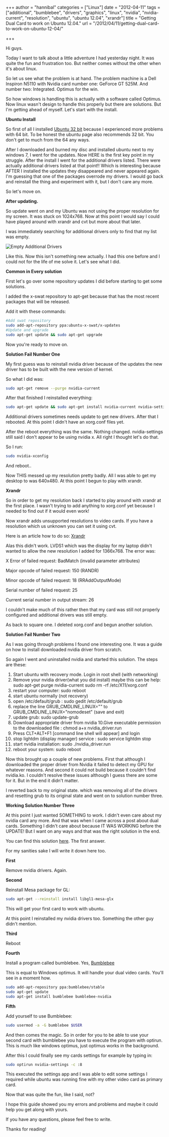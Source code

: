 +++
author = "hannibal"
categories = ["Linux"]
date = "2012-04-11"
tags = ["additional", "bumblebee", "drivers", "graphics", "linux", "nvidia", "nvidia-current", "resolution", "ubuntu", "ubuntu 12.04", "xrandr"]
title = "Getting Dual Card to work on Ubuntu 12.04."
url = "/2012/04/11/getting-dual-card-to-work-on-ubuntu-12-04/"

+++

Hi guys.

Today I want to talk about a little adventure I had yesterday night. It was quite the fun and frustration too. But neither comes without the other when it's about linux.

So let us see what the problem is at hand. The problem machine is a Dell Inspiron N5110 with Nvidia card number one: GeForce GT 525M. And number two: Integrated. Optimus for the win.

So how windows is handling this is actually with a software called Optimus. Now linux wasn't design to handle this properly but there are solutions. But I'm getting ahead of myself. Let's start with the install.

**Ubuntu Install**

So first of all I installed <a href="http://www.ubuntu.com/download/ubuntu/download" target="_blank">Ubuntu 32 bit</a> because I experienced more problems with 64 bit. To be honest the ubuntu page also recommends 32 bit. You don't get to much from the 64 any ways.

After I downloaded and burned my disc and installed ubuntu next to my windows 7, I went for the updates. Now HERE is the first key point in my struggle. After the install I went for the additional drivers listed. There were actually additional drivers listed at that point!! Which is interesting because AFTER I installed the updates they disappeared and never appeared again. I'm guessing that one of the packages overrode my drivers. I would go back and reinstall the thing and experiment with it, but I don't care any more.

So let's move on.

**After updating.**

So update went on and my Ubuntu was not using the proper resolution for my screen. It was stuck on 1024x768. Now at this point I would say I could have played around with xrandr and cvt but more about that later.

I was immediately searching for additional drivers only to find that my list was empty.

![Empty Additional Drivers][1]

Like this. Now this isn't something new actually. I had this one before and I could not for the life of me solve it. Let's see what I did.

**Common in Every solution**

First let's go over some repository updates I did before starting to get some solutions.

I added the x-swat repository to apt-get because that has the most recent packages that will be released.

Add it with these commands:

~~~bash
#Add swat repository
sudo add-apt-repository ppa:ubuntu-x-swat/x-updates
#Update and upgrade
sudo apt-get update && sudo apt-get upgrade
~~~

Now you're ready to move on.

**Solution Fail Number One**

My first guess was to reinstall nvidia driver because of the updates the new driver has to be built with the new version of kernel.

So what I did was:

~~~bash
sudo apt-get remove --purge nvidia-current
~~~

After that finished I reinstalled everything:

~~~bash
sudo apt-get update && sudo apt-get install nvidia-current nvidia-settings
~~~

Additional drivers sometimes needs update to get new drivers. After that I rebooted. At this point I didn't have an xorg.conf files yet.

After the reboot everything was the same. Nothing changed. nvidia-settings still said I don't appear to be using nvidia x. All right I thought let's do that.

So I run:

~~~bash
sudo nvidia-xconfig
~~~

And reboot..

Now THIS messed up my resolution pretty badly. All I was able to get my desktop to was 640x480. At this point I begun to play with xrandr.

**Xrandr**

So in order to get my resolution back I started to play around with xrandr at the first place. I wasn't trying to add anything to xorg.conf yet because I needed to find out if it would even work!

Now xrandr adds unsupported resolutions to video cards. If you have a resolution which us unknown you can set it using cvt.

Here is an article how to do so: <a href="https://wiki.ubuntu.com/X/Config/Resolution" target="_blank">Xrandr</a>

Alas this didn't work. LVDS1 which was the display for my laptop didn't wanted to allow the new resolution I added for 1366x768. The error was:

X Error of failed request: BadMatch (invalid parameter attributes)

Major opcode of failed request: 150 (RANDR)

Minor opcode of failed request: 18 (RRAddOutputMode)

Serial number of failed request: 25

Current serial number in output stream: 26

I couldn't make much of this rather then that my card was still not properly configured and additional drivers was still empty.

As back to square one. I deleted xorg.conf and begun another solution.

**Solution Fail Number Two**

As I was going through problems I found one interesting one. It was a guide on how to install downloaded nvidia driver from scratch.

So again I went and uninstalled nvidia and started this solution. The steps are these:

1. Start ubuntu with recovery mode. Login in root shell (with networking)
2. Remove your nvidia driver(what you did install) maybe this can be help: sudo apt-get purge nvidia-current sudo rm -rf /etc/X11/xorg.conf
3. restart your computer: sudo reboot
4. start ubuntu normally (not recovery)
5. open /etc/default/grub : sudo gedit /etc/default/grub
6. replace the line GRUB\_CMDLINE\_LINUX="" to GRUB\_CMDLINE\_LINUX="nomodeset" (save and exit)
7. update grub: sudo update-grub
8. Download appropriate driver from nvidia
10.Give executable permission to the downloaded file : chmod a+x nvidia_driver.run
11. Press CLT+ALT+F1 [command line shell will appear] and login
12. stop lightdm (display manager) service : sudo service lightdm stop
13. start nvidia installation: sudo ./nvidia_driver.run
14. reboot your system: sudo reboot

Now this brought up a couple of new problems. First that although I downloaded the proper driver from Nvidia it failed to detect my GPU for whatever reasons. And second it could not build because it couldn't find nvidia.ko. I couldn't resolve these issues although I guess there are some for it. But in the end it didn't matter.

I reverted back to my original state. which was removing all of the drivers and resetting grub to its original state and went on to solution number three.

**Working Solution Number Three**

At this point I just wanted SOMETHING to work. I didn't even care about my nvidia card any more. And that was when I came across a post about dual cards. Something I didn't care about because IT WAS WORKING before the UPDATE! But I want on any ways and that was the right solution in the end.

You can find this solution <a href="http://askubuntu.com/questions/120261/ubuntu-11-10-problem-with-nvidia/120600#comment143754_120600" target="_blank">here</a>. The first answer.

For my sanities sake I will write it down here too.

**First**

Remove nvidia drivers. Again.

**Second**

Reinstall Mesa package for GL:

~~~bash
sudo apt-get --reinstall install libgl1-mesa-glx
~~~

This will get your first card to work with ubuntu.

At this point I reinstalled my nvidia drivers too. Something the other guy didn't mention.

**Third**

Reboot

**Fourth**

Install a program called bumblebee. Yes, <a href="http://bumblebee-project.org/install.html" target="_blank">Bumblebee</a>

This is equal to Windows optimus. It will handle your dual video cards. You'll see in a moment how.

~~~bash
sudo add-apt-repository ppa:bumblebee/stable
sudo apt-get update
sudo apt-get install bumblebee bumblebee-nvidia
~~~

**Fifth**

Add yourself to use Bumblebee:

~~~bash
sudo usermod -a -G bumblebee $USER
~~~

And then comes the magic. So in order for you to be able to use your second card with bumblebee you have to execute the program with optirun. This is much like windows optimus, just optimus works in the background.

After this I could finally see my cards settings for example by typing in:

~~~bash
sudo optirun nvidia-settings -c :8
~~~

This executed the settings app and I was able to edit some settings I required while ubuntu was running fine with my other video card as primary card.

Now that was quite the fun, like I said, not?

I hope this guide showed you my errors and problems and maybe it could help you get along with yours.

If you have any questions, please feel free to write.

Thanks for reading!

 [1]: http://ielmira.com/uploads/gallery/album_114/gallery_635_114_12692.png
